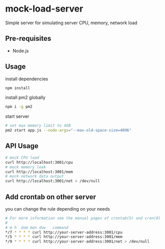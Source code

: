 # mock-load-server

Simple server for simulating server CPU, memory, network load

## Pre-requisites

- Node.js

## Usage

install dependencies

```bash
npm install
```

install pm2 globally

```bash
npm i -g pm2
```

start server

```bash
# set max memory limit to 4GB
pm2 start app.js --node-args="--max-old-space-size=4096"
```

## API Usage

```bash
# mock CPU load
curl http://localhost:3001/cpu
# mock memory leak
curl http://localhost:3001/mem
# mock network data output
curl http://localhost:3001/net > /dev/null
```

## Add crontab on other server

you can change the rule depending on your needs

```bash
# For more information see the manual pages of crontab(5) and cron(8)
#
# m h  dom mon dow   command
*/7 * * * * curl http://your-server-address:3001/cpu
*/5 * * * * curl http://your-server-address:3001/mem
*/9 * * * * curl http://your-server-address:3001/net > /dev/null
```